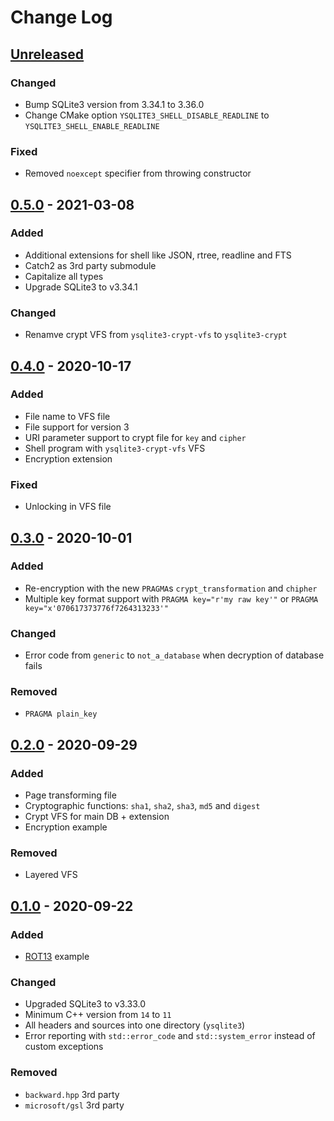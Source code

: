 # Change Log

## [Unreleased]
### Changed
- Bump SQLite3 version from 3.34.1 to 3.36.0
- Change CMake option `YSQLITE3_SHELL_DISABLE_READLINE` to `YSQLITE3_SHELL_ENABLE_READLINE`

### Fixed
- Removed `noexcept` specifier from throwing constructor

## [0.5.0] - 2021-03-08
### Added
- Additional extensions for shell like JSON, rtree, readline and FTS
- Catch2 as 3rd party submodule
- Capitalize all types
- Upgrade SQLite3 to v3.34.1

### Changed
- Renamve crypt VFS from `ysqlite3-crypt-vfs` to `ysqlite3-crypt`

## [0.4.0] - 2020-10-17
### Added
- File name to VFS file
- File support for version 3
- URI parameter support to crypt file for `key` and `cipher`
- Shell program with `ysqlite3-crypt-vfs` VFS
- Encryption extension

### Fixed
- Unlocking in VFS file

## [0.3.0] - 2020-10-01
### Added
- Re-encryption with the new `PRAGMA`s `crypt_transformation` and `chipher`
- Multiple key format support with `PRAGMA key="r'my raw key'"` or `PRAGMA key="x'070617373776f7264313233'"`

### Changed
- Error code from `generic` to `not_a_database` when decryption of database fails

### Removed
- `PRAGMA plain_key`

## [0.2.0] - 2020-09-29
### Added
- Page transforming file
- Cryptographic functions: `sha1`, `sha2`, `sha3`, `md5` and `digest`
- Crypt VFS for main DB + extension
- Encryption example

### Removed
- Layered VFS

## [0.1.0] - 2020-09-22
### Added
- [ROT13](https://en.wikipedia.org/wiki/ROT13) example

### Changed
- Upgraded SQLite3 to v3.33.0
- Minimum C++ version from `14` to `11`
- All headers and sources into one directory (`ysqlite3`)
- Error reporting with `std::error_code` and `std::system_error` instead of custom exceptions

### Removed
- `backward.hpp` 3rd party
- `microsoft/gsl` 3rd party

[Unreleased]: https://github.com/terrakuh/ysqlite3/compare/v0.5.0...dev
[0.5.0]: https://github.com/terrakuh/ysqlite3/compare/v0.4.0...v0.5.0
[0.4.0]: https://github.com/terrakuh/ysqlite3/compare/v0.3.0...v0.4.0
[0.3.0]: https://github.com/terrakuh/ysqlite3/compare/v0.2.0...v0.3.0
[0.2.0]: https://github.com/terrakuh/ysqlite3/compare/v0.1.0...v0.2.0
[0.1.0]: https://github.com/terrakuh/ysqlite3/compare/v0.0.0...v0.1.0
